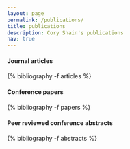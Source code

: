 ```yaml
---
layout: page
permalink: /publications/
title: publications
description: Cory Shain's publications
nav: true
---
```



<div class="publications">

<h4>Journal articles</h4>

{% bibliography -f articles %}

</div>

<div class="publications">

<h4>Conference papers</h4>

{% bibliography -f papers %}

</div>

<div class="publications">

<h4>Peer reviewed conference abstracts</h4>

{% bibliography -f abstracts %}

</div>
